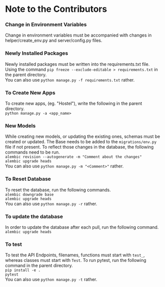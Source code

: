 # Note to the Contributors

### Change in Environment Variables
Change in environment variables must be accompanied with changes in helper/create_env.py and server/config.py files.

### Newly Installed Packages
Newly installed packages must be written into the requirements.txt file.
Using the command `pip freeze --exclude-editable > requirements.txt` in the parent directory.  
You can also use `python manage.py -f requirements.txt` rather.

### To Create New Apps
To create new apps, (eg. "Hostel"), write the following in the parent directory.  
`python manage.py -a <app_name>`

### New Models
While creating new models, or updating the existing ones, schemas must be created or updated. The Base needs to be added to the `migrations/env.py` file if not present. To reflect those changes in the database, the following commands need to be run.  
`alembic revision --autogenerate -m "Comment about the changes"`  
`alembic upgrade heads`  
You can also use `python manage.py -m "<Comment>"` rather.

### To Reset Database
To reset the database, run the following commands.  
`alembic downgrade base`  
`alembic upgrade heads`  
You can also use `python manage.py -r` rather.

### To update the database
In order to update the database after each pull, run the following command.  
`alembic upgrade heads`

### To test
To test the API Endpoints, filenames, functions must start with `test_`, whereas classes must start with `Test`. To run pytest, run the following command in the parent directory.  
`pip install -e .`  
`pytest`  
You can also use `python manage.py -t` rather.
